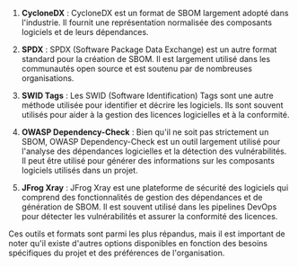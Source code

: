 
1. **CycloneDX** : CycloneDX est un format de SBOM largement adopté dans l'industrie. Il fournit une représentation normalisée des composants logiciels et de leurs dépendances.
    
2. **SPDX** : SPDX (Software Package Data Exchange) est un autre format standard pour la création de SBOM. Il est largement utilisé dans les communautés open source et est soutenu par de nombreuses organisations.
    
3. **SWID Tags** : Les SWID (Software Identification) Tags sont une autre méthode utilisée pour identifier et décrire les logiciels. Ils sont souvent utilisés pour aider à la gestion des licences logicielles et à la conformité.
    
4. **OWASP Dependency-Check** : Bien qu'il ne soit pas strictement un SBOM, OWASP Dependency-Check est un outil largement utilisé pour l'analyse des dépendances logicielles et la détection des vulnérabilités. Il peut être utilisé pour générer des informations sur les composants logiciels utilisés dans un projet.
    
5. **JFrog Xray** : JFrog Xray est une plateforme de sécurité des logiciels qui comprend des fonctionnalités de gestion des dépendances et de génération de SBOM. Il est souvent utilisé dans les pipelines DevOps pour détecter les vulnérabilités et assurer la conformité des licences.
    

Ces outils et formats sont parmi les plus répandus, mais il est important de noter qu'il existe d'autres options disponibles en fonction des besoins spécifiques du projet et des préférences de l'organisation.